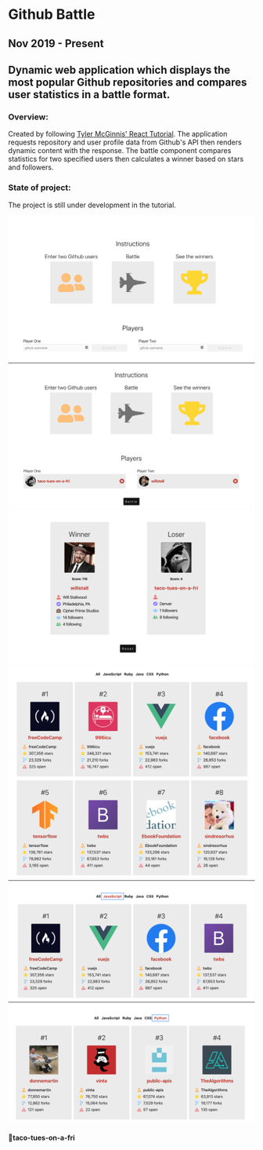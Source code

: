 Github Battle
========
Nov 2019 - Present
------------------

## Dynamic web application which displays the most popular Github repositories and compares user statistics in a battle format.


### Overview:
Created by following [Tyler McGinnis' React Tutorial](https://tylermcginnis.com/courses/react/). The application requests repository and user profile data from Github's API then renders dynamic content with the response.  The battle component compares statistics for two specified users then calculates a winner based on stars and followers.

### State of project:
The project is still under development in the tutorial.

![Battle01](src/example/battle-example-01.png)
![Battle02](src/example/battle-example-02.png)
![Battle03](src/example/battle-example-03.png)
![Popular01](src/example/popular-example-01.png)
![Popular02](src/example/popular-example-02.png)
![Popular03](src/example/popular-example-03.png)

#### 🌮taco-tues-on-a-fri 